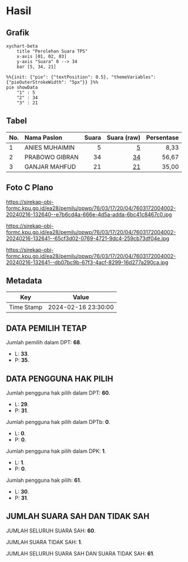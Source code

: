 # Hasil

## Grafik

```mermaid
xychart-beta
    title "Perolehan Suara TPS"
    x-axis [01, 02, 03]
    y-axis "Suara" 0 --> 34
    bar [5, 34, 21]
```

```mermaid
%%{init: {"pie": {"textPosition": 0.5}, "themeVariables": {"pieOuterStrokeWidth": "5px"}} }%%
pie showData
    "1" : 5
    "2" : 34
    "3" : 21
```

## Tabel

| No. | Nama Paslon    | Suara | Suara (raw) | Persentase |
|:--- |:-------------- | -----:| -----------:| ----------:|
| 1   | ANIES MUHAIMIN | 5     | [5][p-1]    | 8,33       |
| 2   | PRABOWO GIBRAN | 34    | [34][p-2]   | 56,67      |
| 3   | GANJAR MAHFUD  | 21    | [21][p-3]   | 35,00      |


[p-1]: https://github.com/gigit-pemilu/pemilu-2024-76-sulawesi-barat/blob/main/pilpres/hitung-suara/sub/76-sulawesi-barat/sub/03-mamasa/sub/17-mehalaan/sub/2004-mesakada/sub/002-tps/sub/paslon-1.txt
[p-2]: https://github.com/gigit-pemilu/pemilu-2024-76-sulawesi-barat/blob/main/pilpres/hitung-suara/sub/76-sulawesi-barat/sub/03-mamasa/sub/17-mehalaan/sub/2004-mesakada/sub/002-tps/sub/paslon-2.txt
[p-3]: https://github.com/gigit-pemilu/pemilu-2024-76-sulawesi-barat/blob/main/pilpres/hitung-suara/sub/76-sulawesi-barat/sub/03-mamasa/sub/17-mehalaan/sub/2004-mesakada/sub/002-tps/sub/paslon-3.txt

## Foto C Plano

https://sirekap-obj-formc.kpu.go.id/ea28/pemilu/ppwp/76/03/17/20/04/7603172004002-20240216-132640--e7b6cd4a-666e-4d5a-adda-6bc41c8467c0.jpg

https://sirekap-obj-formc.kpu.go.id/ea28/pemilu/ppwp/76/03/17/20/04/7603172004002-20240216-132641--65cf3d02-0769-4721-9dc4-259cb73df04e.jpg

https://sirekap-obj-formc.kpu.go.id/ea28/pemilu/ppwp/76/03/17/20/04/7603172004002-20240216-132641--db07bc9b-67f3-4acf-8299-16d277a290ca.jpg


## Metadata

| Key        | Value               |
| ---------- | ------------------- |
| Time Stamp | 2024-02-16 23:30:00 |


## DATA PEMILIH TETAP

Jumlah pemilih dalam DPT: **68**.
 * L: **33**.
 * P: **35**.

## DATA PENGGUNA HAK PILIH

Jumlah pengguna hak pilih dalam DPT: **60**.
 * L: **29**.
 * P: **31**.

Jumlah pengguna hak pilih dalam DPTb: **0**.
 * L: **0**.
 * P: **0**.

Jumlah pengguna hak pilih dalam DPK: **1**.
 * L: **1**.
 * P: **0**.

Jumlah pengguna hak pilih: **61**.
 * L: **30**.
 * P: **31**.

## JUMLAH SUARA SAH DAN TIDAK SAH

JUMLAH SELURUH SUARA SAH: **60**.

JUMLAH SUARA TIDAK SAH: **1**.

JUMLAH SELURUH SUARA SAH DAN SUARA TIDAK SAH: **61**.


